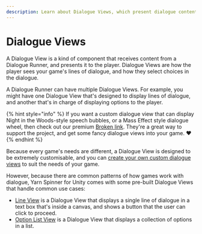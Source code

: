 ```yaml
---
description: Learn about Dialogue Views, which present dialogue content to the user.
---
```


# Dialogue Views

A Dialogue View is a kind of component that receives content from a Dialogue Runner, and presents it to the player. Dialogue Views are how the player sees your game's lines of dialogue, and how they select choices in the dialogue.

A Dialogue Runner can have multiple Dialogue Views. For example, you might have one Dialogue View that's designed to display lines of dialogue, and another that's in charge of displaying options to the player.

{% hint style="info" %}
If you want a custom dialogue view that can display Night in the Woods-style speech bubbles, or a Mass Effect style dialogue wheel, then check out our premium [Broken link](broken-reference "mention"). They're a great way to support the project, and get some fancy dialogue views into your game. ❤️
{% endhint %}

Because every game's needs are different, a Dialogue View is designed to be extremely customisable, and you can [create your own custom dialogue views](custom-dialogue-views.md) to suit the needs of your game.

However, because there are common patterns of how games work with dialogue, Yarn Spinner for Unity comes with some pre-built Dialogue Views that handle common use cases:

* [Line View](line-view.md) is a Dialogue View that displays a single line of dialogue in a text box that's inside a canvas, and shows a button that the user can click to proceed.
* [Option List View](options-list-view.md) is a Dialogue View that displays a collection of options in a list.
